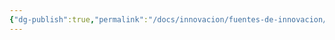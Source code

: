 ```yaml
---
{"dg-publish":true,"permalink":"/docs/innovacion/fuentes-de-innovacion/metodologias-de-innovacion/","tags":[[["InnBoK"]],[["content"]]],"noteIcon":""}
---
```

